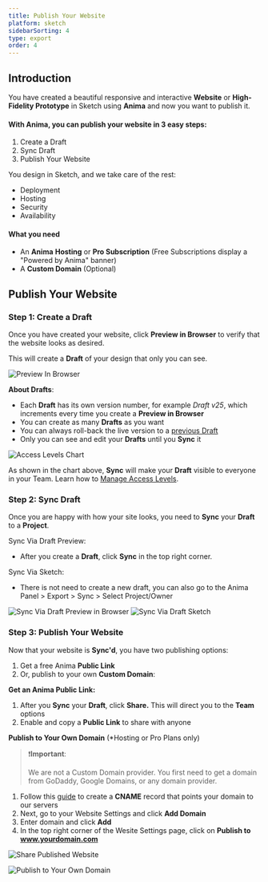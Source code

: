 ```yaml
---
title: Publish Your Website
platform: sketch
sidebarSorting: 4
type: export
order: 4
---
```


## Introduction

You have created a beautiful responsive and interactive **Website** or **High-Fidelity Prototype** in Sketch using **Anima** and now you want to publish it.

#### With Anima, you can publish your website in 3 easy steps:

 1. Create a Draft
 2. Sync Draft
 3. Publish Your Website

 You design in Sketch, and we take care of the rest:

-   Deployment
-   Hosting
-   Security
-   Availability

#### What you need

-   An **Anima** **Hosting** or **Pro Subscription** (Free Subscriptions display a "Powered by Anima" banner)
-   A **Custom Domain** (Optional)

## Publish Your Website

###  Step 1: Create a Draft

Once you have created your website, click **Preview in Browser** to verify that the website looks as desired. 

This will create a **Draft** of your design that only you can see.  

![Preview In Browser](http://f.cl.ly/items/3j2l2z0Y3F1R2V0o3c1B/Publish%20-%20%20Via%20Sketch.png)

**About Drafts**:

-   Each **Draft** has its own version number, for example _Draft v25_, which increments every time you create a **Preview in Browser**
-   You can create as many **Drafts** as you want
-   You can always roll-back the live version to a [previous Draft](https://docs.animaapp.com/v3/sketch/export/manage-website.html#Versions)
-   Only you can see and edit your **Drafts** until you **Sync** it


![Access Levels Chart](http://f.cl.ly/items/0i3O0L1X0e433d0k1p2c/Access%20Levels%20Chart2x.png)

As shown in the chart above, **Sync** will make your **Draft** visible to everyone in your Team. Learn how to [Manage Access Levels](https://docs.animaapp.com/v3/export/manage-access.html).

### Step 2: Sync Draft

Once you are happy with how your site looks, you need to **Sync** your **Draft** to a **Project**.
 
Sync Via Draft Preview:

 - After you create a **Draft**, click **Sync** in the top right corner.
 
Sync Via Sketch:
 
 - There is not need to create a new draft, you can also go to the Anima Panel > Export > Sync > Select Project/Owner
 
![Sync Via Draft Preview in Browser](http://f.cl.ly/items/440J033r05440C453J2S/Sync%20-%20%20Via%20Draft.png)
![Sync Via Draft Sketch](http://f.cl.ly/items/3S192P2V1Z0A1g0V2n11/Sync%20-%20Via%20Sketch.png)

### Step 3: Publish Your Website

Now that your website is **Sync'd**, you have two publishing options:
1.  Get a free Anima **Public Link** 
2. Or,  publish to your own **Custom Domain**:

**Get an Anima Public Link:**

1.  After you **Sync** your **Draft**, click **Share.** This will direct you to the **Team** options
2.  Enable and copy a **Public Link** to share with anyone

**Publish to Your Own Domain** (*Hosting or Pro Plans only)

> ❗️**Important**:  
>
> We are not a Custom Domain provider. You first need to get a domain from GoDaddy, Google Domains, or any domain provider.

1. Follow this [guide](https://docs.animaapp.com/v3/sketch/export/08-custom-domain.html) to create a **CNAME** record that points your domain to our servers
2. Next, go to your Website Settings and click **Add Domain**
3. Enter domain and click **Add**
4. In the top right corner of the Wesite Settings page, click on **Publish to www.yourdomain.com**

![Share Published Website](http://f.cl.ly/items/3P2G280i1U0h2E3g241F/Publish%20-%20Enable%20Public%20Link.png)

![Publish to Your Own Domain](http://f.cl.ly/items/2R2O1D3W2S130b093m0W/Publish%20to%20Custom%20Domain2x.png)
